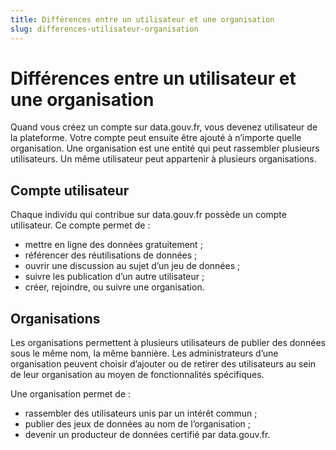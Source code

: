 ```yaml
---
title: Différences entre un utilisateur et une organisation
slug: differences-utilisateur-organisation
---
```


# Différences entre un utilisateur et une organisation

Quand vous créez un compte sur data.gouv.fr, vous devenez utilisateur de la plateforme. Votre compte peut ensuite être ajouté à n’importe quelle organisation. Une organisation est une entité qui peut rassembler plusieurs utilisateurs. Un même utilisateur peut appartenir à plusieurs organisations.

## Compte utilisateur

Chaque individu qui contribue sur data.gouv.fr possède un compte utilisateur. Ce compte permet de :

-   mettre en ligne des données gratuitement ;
-   référencer des réutilisations de données ;
-   ouvrir une discussion au sujet d’un jeu de données ;
-   suivre les publication d’un autre utilisateur ;
-   créer, rejoindre, ou suivre une organisation.

## Organisations

Les organisations permettent à plusieurs utilisateurs de publier des données sous le même nom, la même bannière. Les administrateurs d’une organisation peuvent choisir d’ajouter ou de retirer des utilisateurs au sein de leur organisation au moyen de fonctionnalités spécifiques.

Une organisation permet de :

-   rassembler des utilisateurs unis par un intérêt commun ;
-   publier des jeux de données au nom de l’organisation ;
-   devenir un producteur de données certifié par data.gouv.fr.

